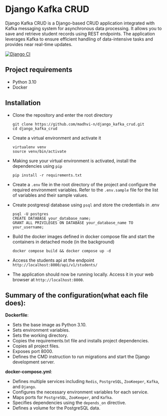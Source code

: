 # Django Kafka CRUD
Django Kafka CRUD is a Django-based CRUD application integrated with Kafka messaging system for asynchronous data processing. It allows you to save and retrieve student records using REST endpoints. The application leverages Kafka to ensure efficient handling of data-intensive tasks and provides near real-time updates.

[![Django CI](https://github.com/madhvi-n/store-monitoring/actions/workflows/django.yml/badge.svg)](https://github.com/madhvi-n/store-monitoring/actions/workflows/django.yml)


## Project requirements
- Python 3.10
- Docker

## Installation
- Clone the repository and enter the root directory
    ```
    git clone https://github.com/madhvi-n/django_kafka_crud.git
    cd django_kafka_crud
    ```


- Create a virtual environment and activate it
    ```
    virtualenv venv
    source venv/bin/activate
    ```

- Making sure your virtual environment is activated, install the dependencies using `pip`
    ```
    pip install -r requirements.txt
    ```

- Create a `.env` file in the root directory of the project and configure the required environment variables. Refer to the `.env.sample` file for the list of variables and their sample values.


- Create postgresql database using `psql` and store the credentials in .env
    ```
    psql -U postgres
    CREATE DATABASE your_database_name;
    GRANT ALL PRIVILEGES ON DATABASE your_database_name TO your_username;
    ```

- Build the docker images defined in docker compose file and start the containers in detached mode (in the background) 
    ```
    docker compose build && docker compose up -d
    ```


- Access the students api at the endpoint `http://localhost:8000/api/v1/students/`


- The application should now be running locally. Access it in your web browser at `http://localhost:8000`.



## Summary of the configuration(what each file does):
**Dockerfile**:
- Sets the base image as Python 3.10.
- Sets environment variables.
- Sets the working directory.
- Copies the requirements.txt file and installs project dependencies.
- Copies all project files.
- Exposes port 8000.
- Defines the CMD instruction to run migrations and start the Django development server.

**docker-compose.yml**:
- Defines multiple services including `Redis`, `PostgreSQL`, `ZooKeeper`, `Kafka`, and `Django`.
- Configures the necessary environment variables for each service.
- Maps ports for `PostgreSQL`, `ZooKeeper`, and `Kafka`.
- Specifies dependencies using the `depends_on` directive.
- Defines a volume for the PostgreSQL data.
